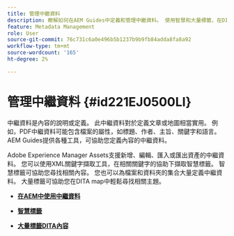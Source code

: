 ```yaml
---
title: 管理中繼資料
description: 瞭解如何在AEM Guides中定義和管理中繼資料。 使用智慧和大量標籤，在DITA map中輕鬆尋找相關主題。
feature: Metadata Management
role: User
source-git-commit: 76c731c6a0e496b5b1237b9b9fb84adda8fa8a92
workflow-type: tm+mt
source-wordcount: '165'
ht-degree: 2%

---
```


# 管理中繼資料 {#id221EJ0500LI}

中繼資料是內容的說明或定義。 此中繼資料對於定義文章或地圖相當實用。 例如，PDF中繼資料可能包含檔案的屬性，如標題、作者、主旨、關鍵字和語言。 AEM Guides提供各種工具，可協助您定義內容的中繼資料。

Adobe Experience Manager Assets支援新增、編輯、匯入或匯出資產的中繼資料。 您可以使用XML關鍵字擷取工具，在相關關鍵字的協助下擷取智慧標籤。 智慧標籤可協助您尋找相關內容。 您也可以為檔案和資料夾的集合大量定義中繼資料。 大量標籤可協助您在DITA map中輕鬆尋找相關主題。

- **[在AEM中使用中繼資料](metadata-dita.md)**

- **[智慧標籤](web-editor-smart-tagging.md)**

- **[大量標籤DITA內容](map-editor-bulk-tagging.md)**
